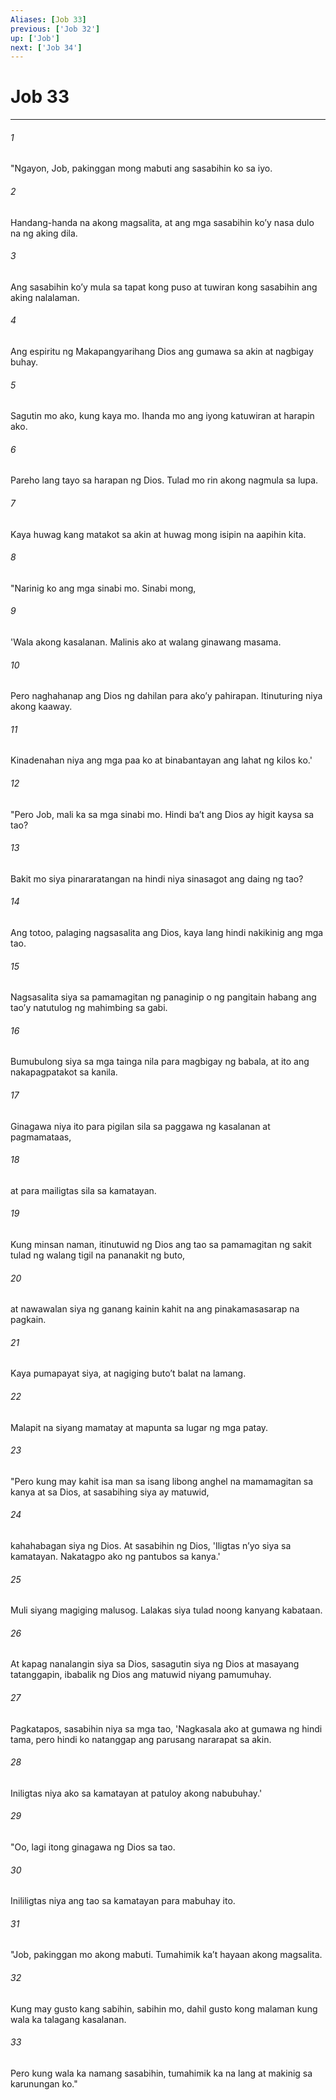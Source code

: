```yaml
---
Aliases: [Job 33]
previous: ['Job 32']
up: ['Job']
next: ['Job 34']
---
```

# Job 33

***

###### 1
"Ngayon, Job, pakinggan mong mabuti ang sasabihin ko sa iyo. 

###### 2
Handang-handa na akong magsalita, at ang mga sasabihin koʼy nasa dulo na ng aking dila. 

###### 3
Ang sasabihin koʼy mula sa tapat kong puso at tuwiran kong sasabihin ang aking nalalaman. 

###### 4
Ang espiritu ng Makapangyarihang Dios ang gumawa sa akin at nagbigay buhay. 

###### 5
Sagutin mo ako, kung kaya mo. Ihanda mo ang iyong katuwiran at harapin ako. 

###### 6
Pareho lang tayo sa harapan ng Dios. Tulad mo rin akong nagmula sa lupa. 

###### 7
Kaya huwag kang matakot sa akin at huwag mong isipin na aapihin kita. 

###### 8
"Narinig ko ang mga sinabi mo. Sinabi mong, 

###### 9
'Wala akong kasalanan. Malinis ako at walang ginawang masama. 

###### 10
Pero naghahanap ang Dios ng dahilan para akoʼy pahirapan. Itinuturing niya akong kaaway. 

###### 11
Kinadenahan niya ang mga paa ko at binabantayan ang lahat ng kilos ko.' 

###### 12
"Pero Job, mali ka sa mga sinabi mo. Hindi baʼt ang Dios ay higit kaysa sa tao? 

###### 13
Bakit mo siya pinararatangan na hindi niya sinasagot ang daing ng tao? 

###### 14
Ang totoo, palaging nagsasalita ang Dios, kaya lang hindi nakikinig ang mga tao. 

###### 15
Nagsasalita siya sa pamamagitan ng panaginip o ng pangitain habang ang taoʼy natutulog ng mahimbing sa gabi. 

###### 16
Bumubulong siya sa mga tainga nila para magbigay ng babala, at ito ang nakapagpatakot sa kanila. 

###### 17
Ginagawa niya ito para pigilan sila sa paggawa ng kasalanan at pagmamataas, 

###### 18
at para mailigtas sila sa kamatayan. 

###### 19
Kung minsan naman, itinutuwid ng Dios ang tao sa pamamagitan ng sakit tulad ng walang tigil na pananakit ng buto, 

###### 20
at nawawalan siya ng ganang kainin kahit na ang pinakamasasarap na pagkain. 

###### 21
Kaya pumapayat siya, at nagiging butoʼt balat na lamang. 

###### 22
Malapit na siyang mamatay at mapunta sa lugar ng mga patay. 

###### 23
"Pero kung may kahit isa man sa isang libong anghel na mamamagitan sa kanya at sa Dios, at sasabihing siya ay matuwid, 

###### 24
kahahabagan siya ng Dios. At sasabihin ng Dios, 'Iligtas nʼyo siya sa kamatayan. Nakatagpo ako ng pantubos sa kanya.' 

###### 25
Muli siyang magiging malusog. Lalakas siya tulad noong kanyang kabataan. 

###### 26
At kapag nanalangin siya sa Dios, sasagutin siya ng Dios at masayang tatanggapin, ibabalik ng Dios ang matuwid niyang pamumuhay. 

###### 27
Pagkatapos, sasabihin niya sa mga tao, 'Nagkasala ako at gumawa ng hindi tama, pero hindi ko natanggap ang parusang nararapat sa akin. 

###### 28
Iniligtas niya ako sa kamatayan at patuloy akong nabubuhay.' 

###### 29
"Oo, lagi itong ginagawa ng Dios sa tao. 

###### 30
Inililigtas niya ang tao sa kamatayan para mabuhay ito. 

###### 31
"Job, pakinggan mo akong mabuti. Tumahimik kaʼt hayaan akong magsalita. 

###### 32
Kung may gusto kang sabihin, sabihin mo, dahil gusto kong malaman kung wala ka talagang kasalanan. 

###### 33
Pero kung wala ka namang sasabihin, tumahimik ka na lang at makinig sa karunungan ko."
